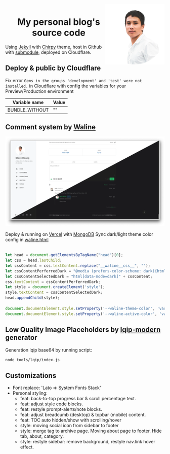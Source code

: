 <!-- markdownlint-disable-next-line -->
<img src="./assets/img/site/avatar.webp" width="190" align="right" alt="Steve Hoang" />
<div id="abc">
  <ul align="center" style="list-style: none;">
    <summary>
      <h1>My personal blog's source code</h1>
    </summary>
  </ul>
</div>

Using [Jekyll][jekyllrb] with [Chirpy][theme] theme, host in Github with [submodule][lib], deployed on Cloudflare.
 


## Deploy & public by Cloudflare
Fix error `Gems in the groups 'development' and 'test' were not installed.` in Cloudflare with config the variables for your Preview/Production environment

Variable name|Value
---|---
BUNDLE_WITHOUT|""

## Comment system by [Waline][waline]
[![stevehoang.com](/docs/comment-system.webp)][stevehoang.com]

Deploy & running on [Vercel][vercel] with [MongoDB][mon]
Sync dark/light theme color config in [waline.html][waline.html]

```javascript

let head = document.getElementsByTagName("head")[0];
let css = head.lastChild;
let cssContent = css.textContent.replace("__waline__css__", "");
let cssContentPerferredDark = "@media (prefers-color-scheme: dark){html:not([data-mode])" + cssContent + "}";
let cssContentSelectedDark = "html[data-mode=dark]" + cssContent;
css.textContent = cssContentPerferredDark;
let style = document.createElement('style');
style.textContent = cssContentSelectedDark;
head.appendChild(style);

document.documentElement.style.setProperty('--waline-theme-color', 'var(--link-color)');
document.documentElement.style.setProperty('--waline-active-color', 'var(--sidebar-active-color)');
```

## Low Quality Image Placeholders by [lqip-modern][lqip] generator
Generation lqip base64 by running script:

```bash
node tools/lqip/index.js
```
## Customizations
- Font replace: 'Lato => System Fonts Stack'
- Personal styling:
  - feat: back-to-top progress bar & scroll percentage text.
  - feat: adjust style code blocks.
  - feat: restyle prompt-alerts/note blocks.
  - feat: adjust breadcumb (desktop) & topbar (mobile) content.
  - feat: TOC auto hidden/show with scrolling/hover
  - style: moving social icon from sidebar to footer
  - style: merge tag to archive page. Moving about page to footer. Hide tab, about, category.
  - style: restyle sidebar: remove background, restyle nav.link hover effect.

[theme]: https://rubygems.org/gems/jekyll-theme-chirpy
[jekyllrb]: https://jekyllrb.com
[stevehoang.com]: https://stevehoang.com
[lib]: https://github.com/lotusk08/theme-static-assets
[lqip]: https://github.com/transitive-bullshit/lqip-modern
[waline]: https://github.com/walinejs/waline
[waline.html]: https://github.com/lotusk08/lotusk08.github.io/blob/34bf7b0643f7aae4fa812745794a020d9ce5863f/_includes/comments/waline.html
[vercel]: http://vercel.com
[mon]: http://mongodb.com
